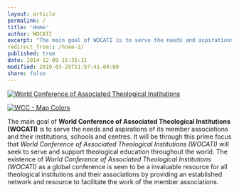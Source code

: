 ```yaml
---
layout: article
permalink: /
title: 'Home'
author: WOCATI
excerpt: "The main goal of WOCATI is to serve the needs and aspirations of its member associations and their institutions, schools and centres. It will be through this prime focus that WOCATI will seek to serve and support theological education throughout the world. The existence of WOCATI as a global conference is seen to be a invaluable resource for all theological institutions and their associations by providing an established network and resource to facilitate the work of the member associations."
redirect_from:: /home-2/
published: true
date: 2014-12-09 15:35:31
modified: 2019-03-25T11:57:41-04:00
share: false
---
```


[![World Conference of Associated Theological Institutions](https://wocati.org/wp-content/uploads/2012/06/WOCATI-logo.png "WOCATI logo")](https://wocati.org/wp-content/uploads/2012/06/WOCATI-logo.png)

[![](https://wocati.org/wp-content/uploads/2012/06/map-colour-layers.png "WCC - Map Colors")](https://wocati.org/wp-content/uploads/2012/06/map-colour-layers.png)

The main goal of **World Conference of Associated Theological Institutions (WOCATI)** is to serve the needs and aspirations of its member associations and their institutions, schools and centres. It will be through this prime focus that _World Conference of Associated Theological Institutions (WOCATI)_ will seek to serve and support theological education throughout the world. The existence of _World Conference of Associated Theological Institutions (WOCATI)_ as a global conference is seen to be a invaluable resource for all theological institutions and their associations by providing an established network and resource to facilitate the work of the member associations.

